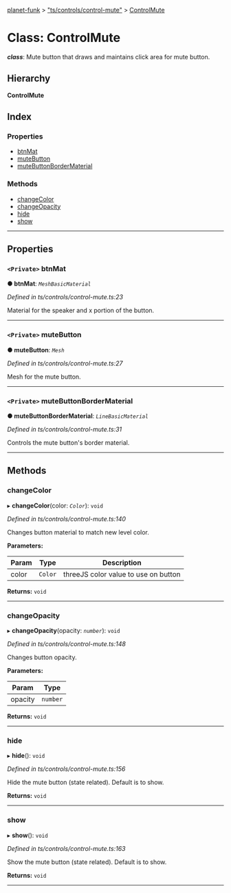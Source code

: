 [planet-funk](../README.md) > ["ts/controls/control-mute"](../modules/_ts_controls_control_mute_.md) > [ControlMute](../classes/_ts_controls_control_mute_.controlmute.md)

# Class: ControlMute

*__class__*: Mute button that draws and maintains click area for mute button.

## Hierarchy

**ControlMute**

## Index

### Properties

* [btnMat](_ts_controls_control_mute_.controlmute.md#btnmat)
* [muteButton](_ts_controls_control_mute_.controlmute.md#mutebutton)
* [muteButtonBorderMaterial](_ts_controls_control_mute_.controlmute.md#mutebuttonbordermaterial)

### Methods

* [changeColor](_ts_controls_control_mute_.controlmute.md#changecolor)
* [changeOpacity](_ts_controls_control_mute_.controlmute.md#changeopacity)
* [hide](_ts_controls_control_mute_.controlmute.md#hide)
* [show](_ts_controls_control_mute_.controlmute.md#show)

---

## Properties

<a id="btnmat"></a>

### `<Private>` btnMat

**● btnMat**: *`MeshBasicMaterial`*

*Defined in ts/controls/control-mute.ts:23*

Material for the speaker and x portion of the button.

___
<a id="mutebutton"></a>

### `<Private>` muteButton

**● muteButton**: *`Mesh`*

*Defined in ts/controls/control-mute.ts:27*

Mesh for the mute button.

___
<a id="mutebuttonbordermaterial"></a>

### `<Private>` muteButtonBorderMaterial

**● muteButtonBorderMaterial**: *`LineBasicMaterial`*

*Defined in ts/controls/control-mute.ts:31*

Controls the mute button's border material.

___

## Methods

<a id="changecolor"></a>

###  changeColor

▸ **changeColor**(color: *`Color`*): `void`

*Defined in ts/controls/control-mute.ts:140*

Changes button material to match new level color.

**Parameters:**

| Param | Type | Description |
| ------ | ------ | ------ |
| color | `Color` |  threeJS color value to use on button |

**Returns:** `void`

___
<a id="changeopacity"></a>

###  changeOpacity

▸ **changeOpacity**(opacity: *`number`*): `void`

*Defined in ts/controls/control-mute.ts:148*

Changes button opacity.

**Parameters:**

| Param | Type |
| ------ | ------ |
| opacity | `number` |

**Returns:** `void`

___
<a id="hide"></a>

###  hide

▸ **hide**(): `void`

*Defined in ts/controls/control-mute.ts:156*

Hide the mute button (state related). Default is to show.

**Returns:** `void`

___
<a id="show"></a>

###  show

▸ **show**(): `void`

*Defined in ts/controls/control-mute.ts:163*

Show the mute button (state related). Default is to show.

**Returns:** `void`

___

